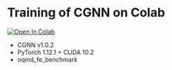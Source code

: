 # Training of CGNN on Colab
[![Open In Colab](https://colab.research.google.com/assets/colab-badge.svg)](https://colab.research.google.com/github/Tony-Y/oqmd-v1.2-dataset-for-cgnn/blob/main/CGNN_oqmd_fe_benchmark_torch1121%2Bcuda102.ipynb)

* CGNN v1.0.2
* PyTorch 1.12.1 + CUDA 10.2
* oqmd_fe_benchmark
